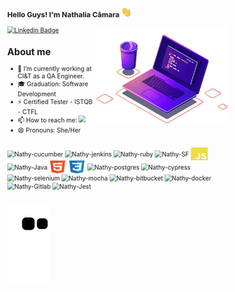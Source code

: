 ### Hello Guys! I'm Nathalia Câmara <img src="https://github.com/nathaliacamara/nathaliacamara/blob/main/workflows/wave.gif" width="25px">
[![Linkedin Badge](https://img.shields.io/badge/-Nathalia%20Câmara-038bc1?style=flat-square&logo=Linkedin&logoColor=white)](https://www.linkedin.com/in/nathaliacâmara)<img src="https://raw.githubusercontent.com/nathaliacamara/nathaliacamara/main/workflows/computer-illustration.png" min-width="300px" max-width="300px" width="300px" align="right" alt="Computador iuriCode">

## About me

- 🔭 I’m currently working at CI&T as a QA Engineer.
- 🎓 Graduation: Software Development
- ⚡ Certified Tester - ISTQB - CTFL
- 📫 How to reach me: <a href = "nathalia.camara@hotmail.com"><img src="https://img.shields.io/badge/Outlook-0078D4?style=for-the-badge&logo=microsoft-outlook&logoColor=white" min-width="100px" max-width="100px" width="100px"></a>     
- 😄 Pronouns: She/Her

  
<div style="display: inline_block"><br>
  <img align="center" alt="Nathy-cucumber" height="30" width="40" src="https://cdn.jsdelivr.net/gh/devicons/devicon/icons/cucumber/cucumber-plain.svg">
  <img align="center" alt="Nathy-jenkins" height="30" width="40" src="https://cdn.jsdelivr.net/gh/devicons/devicon/icons/jenkins/jenkins-original.svg">
  <img align="center" alt="Nathy-ruby" height="30" width="40" src="https://cdn.jsdelivr.net/gh/devicons/devicon/icons/ruby/ruby-plain-wordmark.svg">
  <img align="center" alt="Nathy-SF" height="30" width="40" src="https://cdn.jsdelivr.net/gh/devicons/devicon/icons/salesforce/salesforce-original.svg">
  <img align="center" alt="Nathy-Js" height="30" width="40" src="https://raw.githubusercontent.com/devicons/devicon/master/icons/javascript/javascript-plain.svg">
  <img align="center" alt="Nathy-Java" height="30" width="40" src="https://cdn.jsdelivr.net/gh/devicons/devicon/icons/java/java-original-wordmark.svg">  
  <img align="center" alt="Nathy-HTML" height="30" width="40" src="https://raw.githubusercontent.com/devicons/devicon/master/icons/html5/html5-original.svg">
  <img align="center" alt="Nathy-CSS" height="30" width="40" src="https://raw.githubusercontent.com/devicons/devicon/master/icons/css3/css3-original.svg">
  <img align="center" alt="Nathy-postgres" height="30" width="40" src="https://cdn.jsdelivr.net/gh/devicons/devicon/icons/postgresql/postgresql-original-wordmark.svg">
  <img align="center" alt="Nathy-cypress" height="30" width="40" src="https://asset.brandfetch.io/idIq_kF0rb/idv3zwmSiY.jpeg">
  <img align="center" alt="Nathy-selenium" height="30" width="40"src="https://raw.githubusercontent.com/detain/svg-logos/780f25886640cef088af994181646db2f6b1a3f8/svg/selenium-logo.svg">
  <img align="center" alt="Nathy-mocha" height="30" width="40" src="https://www.vectorlogo.zone/logos/mochajs/mochajs-icon.svg">
  <img align="center" alt="Nathy-bitbucket" height="30" width="40" src="https://icongr.am/devicon/bitbucket-original.svg?size=128&color=currentColor">
  <img align="center" alt="Nathy-docker" height="30" width="40" src="https://icongr.am/devicon/docker-original.svg?size=128&color=currentColor">
  <img align="center" alt="Nathy-Gitlab" height="30" width="40" src="https://icongr.am/devicon/gitlab-original-wordmark.svg?size=128&color=currentColor">
   <img align="center" alt="Nathy-Jest" height="30" width="40" src="https://iconape.com/wp-content/png_logo_vector/jest-logo.png">
  
    
  ##
  
  
![Snake animation](https://github.com/rafaballerini/rafaballerini/blob/output/github-contribution-grid-snake.svg)
